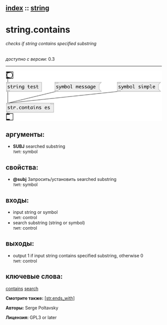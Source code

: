 [index](index.html) :: [string](category_string.html)
---

# string.contains

###### checks if string contains specified substring

*доступно с версии:* 0.3

---




[![example](../examples/img/string.contains.jpg)](../examples/pd/string.contains.pd)



## аргументы:

* **SUBJ**
searched substring<br>
_тип:_ symbol<br>





## свойства:

* **@subj** 
Запросить/установить searched substring<br>
_тип:_ symbol<br>



## входы:

* input string or symbol<br>
_тип:_ control
* search substring (string or symbol)<br>
_тип:_ control



## выходы:

* output 1 if input string contains specified substring, otherwise 0<br>
_тип:_ control



## ключевые слова:

[contains](keywords/contains.html)
[search](keywords/search.html)



**Смотрите также:**
[\[str.ends_with\]](str.ends_with.html)




**Авторы:** Serge Poltavsky




**Лицензия:** GPL3 or later






